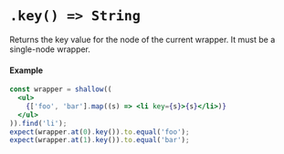 # `.key() => String`

Returns the key value for the node of the current wrapper. It must be a single-node wrapper.

#### Example


```jsx
const wrapper = shallow((
  <ul>
    {['foo', 'bar'].map((s) => <li key={s}>{s}</li>)}
  </ul>
)).find('li');
expect(wrapper.at(0).key()).to.equal('foo');
expect(wrapper.at(1).key()).to.equal('bar');
```
